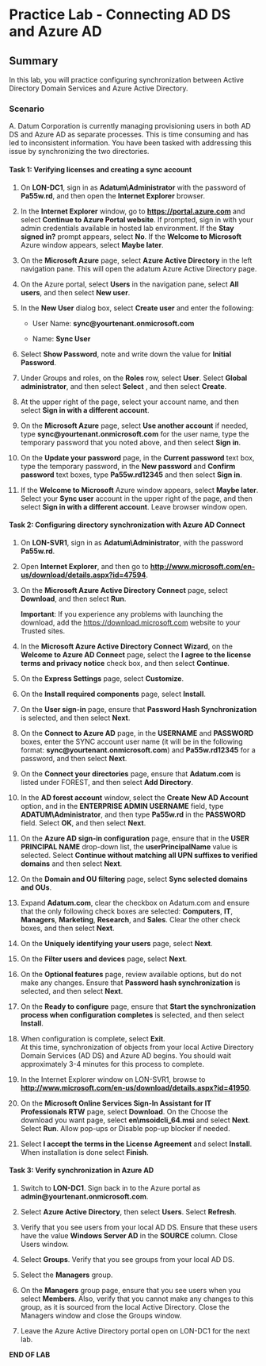 # Practice Lab - Connecting AD DS and Azure AD

## Summary

In this lab, you will practice configuring synchronization between Active Directory Domain Services and Azure Active Directory.

### Scenario

A. Datum Corporation is currently managing provisioning users in both AD DS and Azure AD as separate processes.  This is time consuming and has led to inconsistent information. You have been tasked with addressing this issue by synchronizing the two directories.

#### Task 1: Verifying licenses and creating a sync account

1.  On **LON-DC1**, sign in as **Adatum\\Administrator** with the password of **Pa55w.rd**, and then open the
    **Internet Explorer** browser.

2.  In the **Internet Explorer** window, go to **https://portal.azure.com** and select **Continue to Azure Portal website**. If
    prompted, sign in with your admin credentials available in hosted lab
    environment. If the **Stay signed in?** prompt appears, select **No**. If the **Welcome to Microsoft** Azure window appears, select     **Maybe later**.

3.  On the **Microsoft Azure** page, select **Azure Active Directory** in the
    left navigation pane. This will open the adatum Azure Active Directory page.

4.  On the Azure portal, select **Users** in the navigation pane, select **All
    users**, and then select **New user**.

5.  In the **New User** dialog box, select **Create user** and enter the following:

    -  User Name: **sync\@yourtenant.onmicrosoft.com**

    -  Name: **Sync User**

6.  Select **Show Password**, note and write down the value for **Initial Password**.

7. Under Groups and roles, on the **Roles** row, select **User**. 
    Select **Global administrator**, and then select **Select** , and
    then select **Create**.

8.  At the upper right of the page, select your account name, and then select
    **Sign in with a different account**.

9. On the **Microsoft Azure** page, select **Use another account** if needed,
    type **sync\@yourtenant.onmicrosoft.com** for the user name, type the
    temporary password that you noted above, and then select **Sign in**.

10. On the **Update your password** page, in the **Current password** text box,
    type the temporary password, in the **New password** and **Confirm
    password** text boxes, type **Pa55w.rd12345** and then select **Sign in**.

11. If the **Welcome to Microsoft** Azure window appears, select **Maybe later**.
    Select your **Sync user** account in the upper right of the page, and then
    select **Sign in with a different account**. Leave browser window open.

#### Task 2: Configuring directory synchronization with Azure AD Connect

1.  On **LON-SVR1**, sign in as **Adatum\\Administrator**, with
    the password **Pa55w.rd**.

2.  Open **Internet Explorer**, and then go to
    **http://www.microsoft.com/en-us/download/details.aspx?id=47594**.

3.  On the **Microsoft Azure Active Directory Connect** page, select
    **Download**, and then select **Run**. 
    
    **Important**: If you experience any problems
    with launching the download, add the https://download.microsoft.com website
    to your Trusted sites.

4.  In the **Microsoft Azure Active Directory Connect Wizard**, on the **Welcome
    to Azure AD Connect** page, select the **I agree to the license terms and
    privacy notice** check box, and then select **Continue**.

5.  On the **Express Settings** page, select **Customize**.

6.  On the **Install required components** page, select **Install**.

7.  On the **User sign-in** page, ensure that **Password Hash Synchronization**
    is selected, and then select **Next**.

8.  On the **Connect to Azure AD** page, in the **USERNAME** and **PASSWORD**
    boxes, enter the SYNC account user name (it will be in the following format:
    **sync\@yourtenant.onmicrosoft.com**) and **Pa55w.rd12345** for a password, and
    then select **Next**.

9.  On the **Connect your directories** page, ensure that **Adatum.com** is listed
    under FOREST, and then select **Add Directory**.

10. In the **AD forest account** window, select the **Create New AD Account**
    option, and in the **ENTERPRISE ADMIN USERNAME** field, type
    **ADATUM\\Administrator**, and then type **Pa55w.rd** in the **PASSWORD**
    field. Select **OK**, and then select **Next**.

11. On the **Azure AD sign-in configuration** page, ensure that in the **USER
    PRINCIPAL NAME** drop-down list, the **userPrincipalName** value is
    selected. Select **Continue without matching all UPN suffixes to verified
    domains** and then select **Next**.

12. On the **Domain and OU filtering** page, select **Sync selected domains and
    OUs**.

13. Expand **Adatum.com**, clear the checkbox on Adatum.com and ensure that the
    only following check boxes are selected: **Computers**, **IT**,
    **Managers**, **Marketing**, **Research**, and **Sales**. Clear the other
    check boxes, and then select **Next**.

14. On the **Uniquely identifying your users** page, select **Next**.

15. On the **Filter users and devices** page, select **Next**.

16. On the **Optional features** page, review available options, but do not make
    any changes. Ensure that **Password hash synchronization** is selected, and
    then select **Next**.

17. On the **Ready to configure** page, ensure that **Start the synchronization
    process when configuration completes** is selected, and then select
    **Install**.

18. When configuration is complete, select **Exit**.  
    At this time, synchronization of objects from your local Active Directory
    Domain Services (AD DS) and Azure AD begins. You should wait approximately
    3-4 minutes for this process to complete.

19. In the Internet Explorer window on LON-SVR1, browse to
    **http://www.microsoft.com/en-us/download/details.aspx?id=41950**.

20. On the **Microsoft Online Services Sign-In Assistant for IT Professionals
    RTW** page, select **Download**. On the Choose the download you want page,
    select **en\\msoidcli_64.msi** and select **Next**. Select **Run**. Allow pop-ups
    or Disable pop-up blocker if needed.

21. Select **I accept the terms in the License Agreement** and select **Install**.
    When installation is done select **Finish**.

#### Task 3: Verify synchronization in Azure AD

1.  Switch to **LON-DC1**. Sign back in to the Azure portal as **admin\@yourtenant.onmicrosoft.com**.

2.  Select  **Azure Active Directory**, then select **Users**. Select **Refresh**.

3.  Verify that you see users from your local AD DS. Ensure that these users
    have the value **Windows Server AD** in the **SOURCE** column. Close Users
    window.

4.  Select **Groups**. Verify that you see groups from your local AD DS.

5.  Select the **Managers** group.

6.  On the **Managers** group page, ensure that you see users when you select
    **Members**. Also, verify that you cannot make any changes to this group, as
    it is sourced from the local Active Directory. Close the Managers window and
    close the Groups window.

7.  Leave the Azure Active Directory portal open on LON-DC1 for the next lab.

**END OF LAB**
